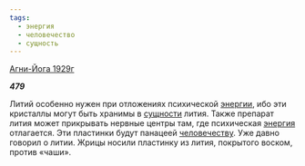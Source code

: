 ```yaml
---
tags:
  - энергия
  - человечество
  - сущность
---
```

[Агни-Йога 1929г](https://127.0.0.1:4002/agni/1929)

___479___

Литий особенно нужен при отложениях психической [энергии](../../../tags/#[энергия](../../../tags/#энергия)), ибо эти кристаллы могут быть хранимы в [сущности](../../../tags/#сущность) лития. Также препарат лития может прикрывать нервные центры там, где психическая [энергия](../../../tags/#энергия) отлагается. Эти пластинки будут панацеей [человечеству](../../../tags/#человечество). Уже давно говорил о литии. Жрицы носили пластинку из лития, покрытого воском, против «чаши».